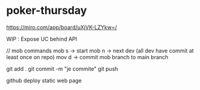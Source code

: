 # poker-thursday
https://miro.com/app/board/uXjVK-LZYkw=/

WIP : Expose UC behind API

// mob commands
mob s -> start
mob n -> next dev (all dev have commit at least once on repo) 
mov d -> commit mob branch to main branch

git add .
git commit -m "je commite"
git push

github deploy static web page 